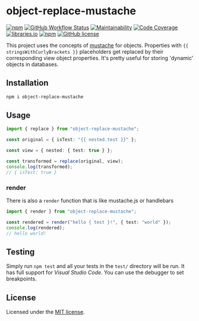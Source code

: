 # object-replace-mustache

[![npm](https://img.shields.io/npm/v/object-replace-mustache)](https://www.npmjs.com/package/object-replace-mustache)
[![GitHub Workflow Status](https://img.shields.io/github/workflow/status/fratzinger/object-replace-mustache/Node.js%20CI)](https://github.com/fratzinger/object-replace-mustache/actions/workflows/node.js.yml?query=branch%3Amain++)
[![Maintainability](https://qlty.sh/gh/fratzinger/projects/object-replace-mustache/maintainability.svg)](https://qlty.sh/gh/fratzinger/projects/object-replace-mustache)
[![Code Coverage](https://qlty.sh/gh/fratzinger/projects/object-replace-mustache/coverage.svg)](https://qlty.sh/gh/fratzinger/projects/object-replace-mustache)
[![libraries.io](https://img.shields.io/librariesio/release/npm/object-replace-mustache)](https://libraries.io/npm/object-replace-mustache)
[![npm](https://img.shields.io/npm/dm/object-replace-mustache)](https://www.npmjs.com/package/object-replace-mustache)
[![GitHub license](https://img.shields.io/github/license/fratzinger/object-replace-mustache)](https://github.com/fratzinger/object-replace-mustache/blob/main/LICENSE)

This project uses the concepts of [mustache](https://github.com/janl/mustache.js/) for objects. Properties with `{{ stringsWithCurlyBrackets }}` placeholders get replaced by their corresponding view object properties. It's pretty useful for storing 'dynamic' objects in databases.

## Installation

```bash
npm i object-replace-mustache
```

## Usage

```ts
import { replace } from "object-replace-mustache";

const original = { isTest: "{{ nested.test }}" };

const view = { nested: { test: true } };

const transformed = replace(original, view);
console.log(transformed);
// { isTest: true }
```

### render

There is also a `render` function that is like mustache.js or handlebars

```ts
import { render } from "object-replace-mustache";

const rendered = render("hello { test }!", { test: "world" });
console.log(rendered);
// hello world!
```

## Testing

Simply run `npm test` and all your tests in the `test/` directory will be run. It has full support for _Visual Studio Code_. You can use the debugger to set breakpoints.

## License

Licensed under the [MIT license](LICENSE).
